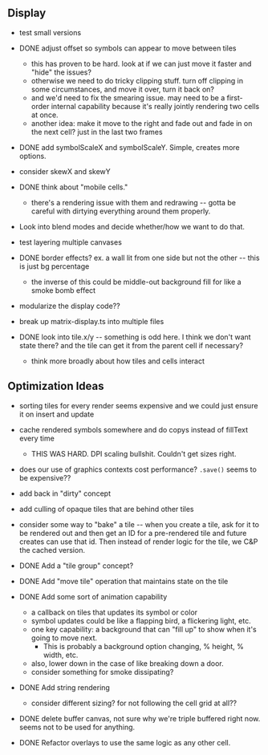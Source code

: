 Display
-------

 - test small versions
 - DONE adjust offset so symbols can appear to move between tiles
   - this has proven to be hard. look at if we can just move it faster and "hide" the issues?
   - otherwise we need to do tricky clipping stuff. turn off clipping in some circumstances, and move it over, turn it back on?
   - and we'd need to fix the smearing issue. may need to be a first-order internal capability because it's really jointly rendering two cells at once.
   - another idea: make it move to the right and fade out and fade in on the next cell? just in the last two frames
 - DONE add symbolScaleX and symbolScaleY. Simple, creates more options. 
 - consider skewX and skewY
 - DONE think about "mobile cells."
   - there's a rendering issue with them and redrawing -- gotta be careful with dirtying everything around them properly. 
 - Look into blend modes and decide whether/how we want to do that.
 - test layering multiple canvases
 - DONE border effects? ex. a wall lit from one side but not the other -- this is just bg percentage
   - the inverse of this could be middle-out background fill for like a smoke bomb effect
 - modularize the display code??
 - break up matrix-display.ts into multiple files
 
 - DONE look into tile.x/y -- something is odd here. I think we don't want state there? and the tile can get it from the parent cell if necessary?
   - think more broadly about how tiles and cells interact

 Optimization Ideas
 ------------------

  - sorting tiles for every render seems expensive and we could just ensure it on insert and update
  - cache rendered symbols somewhere and do copys instead of fillText every time
    - THIS WAS HARD. DPI scaling bullshit. Couldn't get sizes right. 
  -  does our use of graphics contexts cost performance? `.save()` seems to be expensive??
  - add back in "dirty" concept
  - add culling of opaque tiles that are behind other tiles
  
 - consider some way to "bake" a tile -- when you create a tile, ask for it to be rendered out and then get an ID for a pre-rendered tile and future creates can use that id. Then instead of render logic for the tile, we C&P the cached version.

 - DONE Add a "tile group" concept?
 - DONE Add "move tile" operation that maintains state on the tile
 - DONE Add some sort of animation capability 
    - a callback on tiles that updates its symbol or color
    - symbol updates could be like a flapping bird, a flickering light, etc.
    - one key capability: a background that can "fill up" to show when it's going to move next.
        - This is probably a background option changing, % height, % width, etc.
    - also, lower down in the case of like breaking down a door.
    - consider something for smoke dissipating?
 - DONE Add string rendering
    - consider different sizing? for not following the cell grid at all??
 - DONE delete buffer canvas, not sure why we're triple buffered right now. seems not to be used for anything.
 - DONE Refactor overlays to use the same logic as any other cell. 
